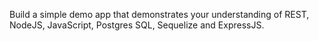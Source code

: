 Build a simple demo app that demonstrates your understanding
 of REST, NodeJS, JavaScript, Postgres SQL, Sequelize and ExpressJS.
 

